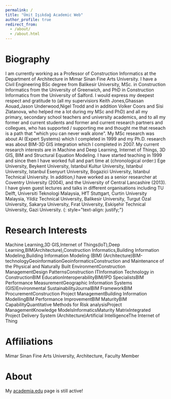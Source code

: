 ```yaml
---
permalink: /
title: "Ümit Işıkdağ Academic Web"
author_profile: true
redirect_from: 
  - /about/
  - /about.html
---
```

        
Biography
======
I am currently working as a Professor of Construction Informatics at the Department of Architecture in Mimar Sinan Fine Arts University. 
I have a Civil Engineering BSc degree from Balikesir University, MSc. in Construction Informatics from the University of Greenwich, 
and PhD in Construction Informatics from the University of Salford. I would express my deepest respect and gratitude 
to (all my supervisiors Keith Jones,Ghassan Aouad,Jason Underwood,Nigel Trodd and in addition 
Volker Coors and Sisi Zlatanova, who helped me a lot during my MSc and PhD) and all my primary, secondary school teachers and university academics, and to all my former and current students and former and current research partners and collegues, who has supported / supporting me and thought me that reseach is a path that "which you can never walk alone". My MSc research was about AI (Expert Systems) which I completed in 1999 and my Ph.D. research was about BIM-3D GIS integration which I completed in 2007. My current research interests are in Machine and Deep Learning, Internet of Things, 3D GIS, BIM and Structural Equation Modeling. I have started teaching in 1999 and since then I have worked full and part time at (chronological order:) Ege University, Beykent University, Istanbul Kultur University, Istanbul University, Istanbul Esenyurt University, Bogazici University, Istanbul Technical University. In addition,I have worked as a senior researcher at Coventry University (2004), and the University of Central Lancashire (2013). I have given guest lectures and talks in different organisations including TU Delft, Universiti Teknologi Malaysia, HfT Stuttgart, Curtin University Malaysia, Yildiz Technical University, Balikesir University, Turgut Özal University, Sakarya University, Fırat University, Eskişehir Technical University, Gazi University.
{: style="text-align: justify;"}

Research Interests
======
Machine Learning,3D GIS,Internet of Things(IoT),Deep Learning,BIM(Architecture),Construction Informatics,Building Information Modeling,Building Information Modeling (BIM) (Architecture)BIM-technologyGeoinformationGeoinformaticsConstruction and Maintenance of the Physical and Naturally Built EnvironmentConstruction ManagementDesign PatternsConstruction ITInformation Technology in ConstructionBIM EducationInteroperabilityBIM/IPD SpecialistsBIM Performance MeasurementGeographic Information Systems (GIS)Environmental SustainabilityJournalBIM FrameworkBIM ProcurementConstruction Project ManagementBuilding Information ModellingBIM Performance ImprovementBIM MaturityBIM CapabilityQuantitative Methods for Risk analysisProject ManagementKnowledge ModelsInformaticsMaturity MatrixIntegrated Project Delivery System (Architecture)Artificial IntelligenceThe Internet of Thing

Affiliations
======
Mimar Sinan Fine Arts University, Architecture, Faculty Member

About 
======
My [academia.edu](https://mimarsinan.academia.edu/umit) page is still active!

